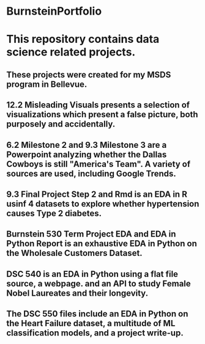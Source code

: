 # BurnsteinPortfolio
# This repository contains data science related projects.
## These projects were created for my MSDS program in Bellevue.
## 12.2 Misleading Visuals presents a selection of visualizations which present a false picture, both purposely and accidentally.
## 6.2 Milestone 2 and 9.3 Milestone 3 are a Powerpoint analyzing whether the Dallas Cowboys is still "America's Team". A variety of sources are used, including Google Trends.
## 9.3 Final Project Step 2 and Rmd is an EDA in R usinf 4 datasets to explore whether hypertension causes Type 2 diabetes.
## Burnstein 530 Term Project EDA and EDA in Python Report is an exhaustive EDA in Python on the Wholesale Customers Dataset.
## DSC 540 is an EDA in Python using a flat file source, a webpage. and an API to study Female Nobel Laureates and their longevity.
## The DSC 550 files include an EDA in Python on the Heart Failure dataset, a multitude of ML classification models, and a project write-up.
